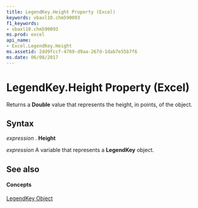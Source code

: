 ```yaml
---
title: LegendKey.Height Property (Excel)
keywords: vbaxl10.chm590093
f1_keywords:
- vbaxl10.chm590093
ms.prod: excel
api_name:
- Excel.LegendKey.Height
ms.assetid: 2dd9fccf-4769-d9aa-267d-1dab7e55b7f6
ms.date: 06/08/2017
---
```



# LegendKey.Height Property (Excel)

Returns a  **Double** value that represents the height, in points, of the object.


## Syntax

 _expression_ . **Height**

 _expression_ A variable that represents a **LegendKey** object.


## See also


#### Concepts


[LegendKey Object](Excel.LegendKey(objec).md)

